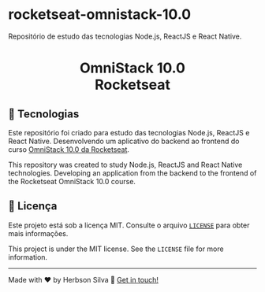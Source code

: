 # rocketseat-omnistack-10.0
Repositório de estudo das tecnologias Node.js, ReactJS e React Native.

<h1 align="center">
    OmniStack 10.0 <br />
    Rocketseat
    
</h1>

<h4 align="center">
  
</h4>

## :rocket: Tecnologias

Este repositório foi criado para estudo das tecnologias Node.js, ReactJS e React Native. Desenvolvendo um aplicativo do backend ao frontend do curso [OmniStack 10.0 da Rocketseat][curso].

This repository was created to study Node.js, ReactJS and React Native technologies. Developing an application from the backend to the frontend of the Rocketseat OmniStack 10.0 course.

## :page_facing_up: Licença

Este projeto está sob a licença MIT. Consulte o arquivo [```LICENSE```](LICENSE) para obter mais informações.

This project is under the MIT license. See the ```LICENSE``` file for more information.

---

Made with ♥ by Herbson Silva :wave: [Get in touch!][linkedin]

[curso]: https://rocketseat.com.br/
[linkedin]: https://www.linkedin.com/in/herbsonsilva/
